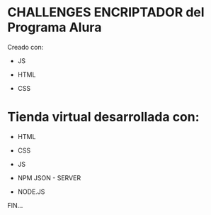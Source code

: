 # CHALLENGES ENCRIPTADOR del Programa Alura


Creado con:

- JS

- HTML

- CSS

# Tienda virtual desarrollada con:

- HTML

- CSS

- JS

- NPM JSON - SERVER

- NODE.JS

FIN...
